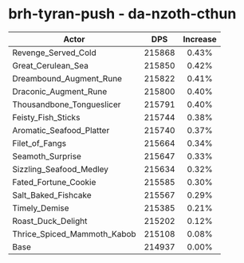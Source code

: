 # brh-tyran-push - da-nzoth-cthun
| Actor | DPS | Increase |
|---|:---:|:---:|
|Revenge_Served_Cold|215868|0.43%|
|Great_Cerulean_Sea|215850|0.42%|
|Dreambound_Augment_Rune|215822|0.41%|
|Draconic_Augment_Rune|215800|0.40%|
|Thousandbone_Tongueslicer|215791|0.40%|
|Feisty_Fish_Sticks|215744|0.38%|
|Aromatic_Seafood_Platter|215740|0.37%|
|Filet_of_Fangs|215664|0.34%|
|Seamoth_Surprise|215647|0.33%|
|Sizzling_Seafood_Medley|215634|0.32%|
|Fated_Fortune_Cookie|215585|0.30%|
|Salt_Baked_Fishcake|215567|0.29%|
|Timely_Demise|215385|0.21%|
|Roast_Duck_Delight|215202|0.12%|
|Thrice_Spiced_Mammoth_Kabob|215108|0.08%|
|Base|214937|0.00%|
